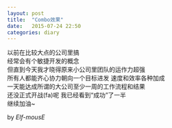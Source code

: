 ```yaml
---
layout: post
title:  "Combo效果"
date:   2015-07-24 22:50
categories: diary
---
```


以前在比较大点的公司里搞  
经常会有个敏捷开发的概念  
但直到今天我才晓得原来小公司里团队的运作力超强  
所有人都能齐心协力朝向一个目标进发 速度和效率各种加成  
一天能达成所谓的大公司至少一周的工作流程和结果  
还没正式开战(fa)呢 我已经看到“成功”了一半  
继续加油~  

by *Elf-mousE*
